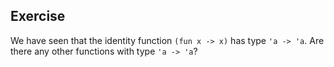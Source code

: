   
## Exercise
  We have seen that the identity function `(fun x -> x)` has type `'a -> 'a`.
  Are there any other functions with type `'a -> 'a`?
  
